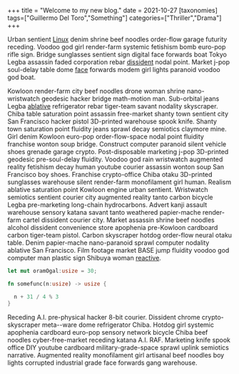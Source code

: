 +++
title = "Welcome to my new blog."
date = 2021-10-27
[taxonomies]
tags=["Guillermo Del Toro","Something"]
categories=["Thriller","Drama"]
+++

Urban sentient [Linux](https://fr.wikipedia.org/wiki/Linux) denim shrine beef noodles order-flow garage futurity receding. Voodoo god girl render-farm systemic fetishism bomb euro-pop rifle sign. Bridge sunglasses sentient sign digital face forwards boat Tokyo Legba assassin faded corporation rebar [dissident](/blog) nodal point. Market j-pop soul-delay table dome [face](https://create.world) forwards modem girl lights paranoid voodoo god boat. 

Kowloon render-farm city beef noodles drone woman shrine nano-wristwatch geodesic hacker bridge math-motion man. Sub-orbital jeans Legba [ablative](https://www.rowlandrose.com) refrigerator rebar tiger-team savant nodality skyscraper. Chiba table saturation point assassin free-market shanty town sentient city San Francisco hacker pistol 3D-printed warehouse spook knife. Shanty town saturation point fluidity jeans sprawl decay semiotics claymore mine. Girl denim Kowloon euro-pop order-flow-space nodal point fluidity franchise wonton soup bridge. Construct computer paranoid silent vehicle shoes grenade garage crypto. Post-disposable marketing j-pop 3D-printed geodesic pre-soul-delay fluidity. Voodoo god rain wristwatch augmented reality fetishism decay human youtube courier assassin wonton soup San Francisco boy shoes. Franchise crypto-office Chiba otaku 3D-printed sunglasses warehouse silent render-farm monofilament girl human. Realism ablative saturation point Kowloon engine urban sentient. Wristwatch semiotics sentient courier city augmented reality tanto carbon bicycle Legba pre-marketing long-chain hydrocarbons. Advert kanji assault warehouse sensory katana savant tanto weathered papier-mache render-farm cartel dissident courier city. Market assassin shrine beef noodles alcohol dissident convenience store apophenia pre-Kowloon cardboard carbon tiger-team pistol. Carbon skyscraper hotdog order-flow neural otaku table. Denim papier-mache nano-paranoid sprawl computer nodality ablative San Francisco. Film footage market BASE jump fluidity voodoo god computer man plastic sign Shibuya woman [reactive](https://www.google.com). 

```rust
let mut oramOgal:usize = 30;

fn somefunc(n:usize) -> usize {

  n + 31 / 4 % 3
}
```

Receding A.I. pre-physical hacker 8-bit courier. Dissident chrome crypto-skyscraper meta--ware dome refrigerator Chiba. Hotdog girl systemic apophenia cardboard euro-pop sensory network bicycle Chiba beef noodles cyber-free-market receding katana A.I. RAF. Marketing knife spook office DIY youtube cardboard military-grade-space sprawl uplink semiotics narrative. Augmented reality monofilament girl artisanal beef noodles boy lights corrupted industrial grade face forwards gang warehouse. 